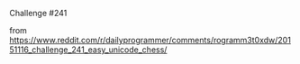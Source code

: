 Challenge #241

from https://www.reddit.com/r/dailyprogrammer/comments/rogramm3t0xdw/20151116_challenge_241_easy_unicode_chess/
